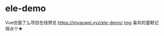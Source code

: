 # ele-demo
Vue仿饿了么项目在线预览
https://jinyaowei.xyz/ele-demo/
[img](http://q26q9szem.bkt.clouddn.com/484b90bde94d01cd59f3c49ce503d50a448bbbdc.png)
喜欢的童鞋记得点个★
